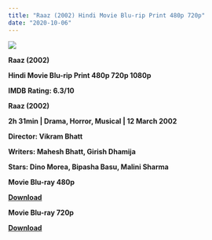 ```yaml
---
title: "Raaz (2002) Hindi Movie Blu-rip Print 480p 720p"
date: "2020-10-06"
---
```


[**![](https://1.bp.blogspot.com/-Qvp58NkEhr0/Xtd9yLRhIhI/AAAAAAAACaA/DiADbq20H-QfWUW5wiV2n1SipZIwz-7tACLcBGAsYHQ/s1600/raaz11.jpg)**](https://1.bp.blogspot.com/-Qvp58NkEhr0/Xtd9yLRhIhI/AAAAAAAACaA/DiADbq20H-QfWUW5wiV2n1SipZIwz-7tACLcBGAsYHQ/s1600/raaz11.jpg)

 **Raaz (2002)**

**Hindi Movie Blu-rip Print 480p 720p 1080p**

**IMDB Rating: 6.3/10**

**Raaz (2002)**

**2h 31min | Drama, Horror, Musical | 12 March 2002** 

**Director: Vikram Bhatt**

**Writers: Mahesh Bhatt, Girish Dhamija**

**Stars: Dino Morea, Bipasha Basu, Malini Sharma**

 **Movie Blu-ray 480p** 

**[Download](https://links.265bkt.xyz/lxi93213078/)** 

 **Movie Blu-ray 720p** 

**[Download](https://links.265bkt.xyz/lxi93213084/)**
